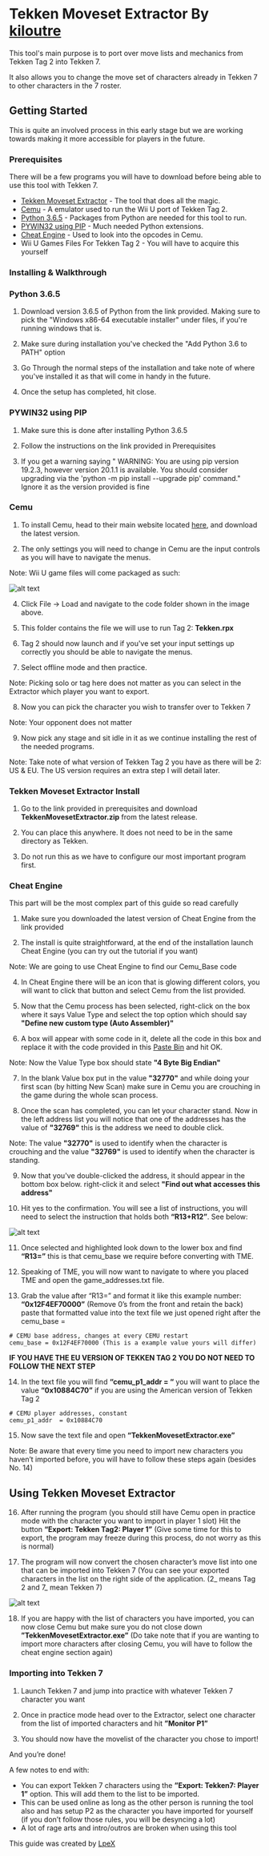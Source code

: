 # Tekken Moveset Extractor By [kiloutre](https://twitter.com/kiloutre) 

This tool's main purpose is to port over move lists and mechanics from Tekken Tag 2 into Tekken 7.

It also allows you to change the move set of characters already in Tekken 7 to other characters in the 7 roster.

## Getting Started

This is quite an involved process in this early stage but we are working towards making it more accessible for players in the future.


### Prerequisites

There will be a few programs you will have to download before being able to use this tool with Tekken 7.

* [Tekken Moveset Extractor](https://github.com/Kiloutre/TekkenMovesetExtractor/releases/) - The tool that does all the magic.
* [Cemu](https://cemu.info/) - A emulator used to run the Wii U port of Tekken Tag 2.
* [Python 3.6.5](https://www.python.org/downloads/release/python-365/) - Packages from Python are needed for this tool to run.
* [PYWIN32 using PIP](http://www.qarevolution.com/5-step-install-pywin32-using-pip/) - Much needed Python extensions.
* [Cheat Engine](https://www.cheatengine.org/) - Used to look into the opcodes in Cemu.
* Wii U Games Files For Tekken Tag 2 - You will have to acquire this yourself

### Installing & Walkthrough

### Python 3.6.5

1. Download version 3.6.5 of Python from the link provided. Making sure to pick the "Windows x86-64 executable installer" under files, if you're running windows that is.

2. Make sure during installation you've checked the "Add Python 3.6 to PATH" option

3. Go Through the normal steps of the installation and take note of where you've installed it as that will come in handy in the future.

4. Once the setup has completed, hit close.

### PYWIN32 using PIP

1. Make sure this is done after installing Python 3.6.5

2. Follow the instructions on the link provided in Prerequisites

3. If you get a warning saying " WARNING: You are using pip version 19.2.3, however version 20.1.1 is available. You should consider upgrading via the 'python -m pip install --upgrade pip' command." Ignore it as the version provided is fine

### Cemu

1. To install Cemu, head to their main website located [here](https://cemu.info/), and download the latest version.

2. The only settings you will need to change in Cemu are the input controls as you will have to navigate the menus.

Note: Wii U game files will come packaged as such:

![alt text](https://i.imgur.com/4D9BFBQ.png)

4. Click File -> Load and navigate to the code folder shown in the image above.

5. This folder contains the file we will use to run Tag 2: **Tekken.rpx**

6. Tag 2 should now launch and if you've set your input settings up correctly you should be able to navigate the menus.

7. Select offline mode and then practice.

Note: Picking solo or tag here does not matter as you can select in the Extractor which player you want to export.

8. Now you can pick the character you wish to transfer over to Tekken 7

Note: Your opponent does not matter

9. Now pick any stage and sit idle in it as we continue installing the rest of the needed programs.

Note: Take note of what version of Tekken Tag 2 you have as there will be 2: US & EU. The US version requires an extra step I will detail later.

### Tekken Moveset Extractor Install

1. Go to the link provided in prerequisites and download **TekkenMovesetExtractor.zip** from the latest release.

2. You can place this anywhere. It does not need to be in the same directory as Tekken.

3. Do not run this as we have to configure our most important program first.

### Cheat Engine

This part will be the most complex part of this guide so read carefully

1. Make sure you downloaded the latest version of Cheat Engine from the link provided

2. The install is quite straightforward, at the end of the installation launch Cheat Engine (you can try out the tutorial if you want)

Note: We are going to use Cheat Engine to find our Cemu_Base code

4. In Cheat Engine there will be an icon that is glowing different colors, you will want to click that button and select Cemu from the list provided.

5. Now that the Cemu process has been selected, right-click on the box where it says Value Type and select the top option which should say **"Define new custom type (Auto Assembler)"**

6. A box will appear with some code in it, delete all the code in this box and replace it with the code provided in this [Paste Bin](https://pastebin.com/U3xSNvVE) and hit OK.

Note: Now the Value Type box should state **"4 Byte Big Endian"** 

7. In the blank Value box put in the value **"32770"** and while doing your first scan (by hitting New Scan) make sure in Cemu you are crouching in the game during the whole scan process.

8. Once the scan has completed, you can let your character stand. Now in the left address list you will notice that one of the addresses has the value of **"32769"** this is the address we need to double click.

Note: The value **"32770"** is used to identify when the character is crouching and the value **"32769"** is used to identify when the character is standing.

9. Now that you've double-clicked the address, it should appear in the bottom box below. right-click it and select **"Find out what accesses this address"** 

10. Hit yes to the confirmation. You will see a list of instructions, you will need to select the instruction that holds both **“R13+R12”**. See below:

![alt text](https://i.imgur.com/cQaoq3c.png)

11. Once selected and highlighted look down to the lower box and find **“R13=”** this is that cemu_base we require before converting with TME.

12. Speaking of TME, you will now want to navigate to where you placed TME and open the game_addresses.txt file.

13. Grab the value after “R13=” and format it like this example number: **“0x12F4EF70000”** (Remove 0’s from the front and retain the back) paste that formatted value into the text file we just opened right after the cemu_base = 

```
# CEMU base address, changes at every CEMU restart
cemu_base = 0x12F4EF70000 (This is a example value yours will differ)
```
**IF YOU HAVE THE EU VERSION OF TEKKEN TAG 2 YOU DO NOT NEED TO FOLLOW THE NEXT STEP**

14. In the text file you will find **“cemu_p1_addr = “** you will want to place the value **“0x10884C70”** if you are using the American version of Tekken Tag 2

```
# CEMU player addresses, constant
cemu_p1_addr  = 0x10884C70
```
15. Now save the text file and open **“TekkenMovesetExtractor.exe”**

Note: Be aware that every time you need to import new characters you haven’t imported before, you will have to follow these steps again (besides No. 14)

## Using Tekken Moveset Extractor

16. After running the program (you should still have Cemu open in practice mode with the character you want to import in player 1 slot) Hit the button **“Export: Tekken Tag2: Player 1”** (Give some time for this to export, the program may freeze during this process, do not worry as this is normal)

17. The program will now convert the chosen character’s move list into one that can be imported into Tekken 7 (You can see your exported characters in the list on the right side of the application. (2_ means Tag 2 and 7_ mean Tekken 7)

![alt text](https://i.imgur.com/8Z67Rc9.png)

18. If you are happy with the list of characters you have imported, you can now close Cemu but make sure you do not close down **”TekkenMovesetExtractor.exe”** (Do take note that if you are wanting to import more characters after closing Cemu, you will have to follow the cheat engine section again)

### Importing into Tekken 7

1. Launch Tekken 7 and jump into practice with whatever Tekken 7 character you want

2. Once in practice mode head over to the Extractor, select one character from the list of imported characters and hit **”Monitor P1”**

3. You should now have the movelist of the character you chose to import!

And you’re done!

A few notes to end with:

* You can export Tekken 7 characters using the **”Export: Tekken7: Player 1”** option. This will add them to the list to be imported.
* This can be used online as long as the other person is running the tool also and has setup P2 as the character you have imported for yourself (if you don’t follow those rules, you will be desyncing a lot)
* A lot of rage arts and intro/outros are broken when using this tool


This guide was created by [LpeX](https://twitter.com/mrlpex)
